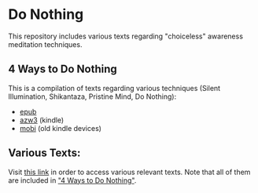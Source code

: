 # Do Nothing

This repository includes various texts regarding "choiceless" awareness meditation techniques.


## 4 Ways to Do Nothing

This is a compilation of texts regarding various techniques (Silent Illumination, Shikantaza, Pristine Mind, Do Nothing):

- [epub](https://github.com/atrahhdis/donothing/raw/master/4%20ways%20to%20do%20nothing/ebooks/4%20ways%20to%20do%20nothing%20-%20Various.epub)
- [azw3](https://github.com/atrahhdis/donothing/raw/master/4%20ways%20to%20do%20nothing/ebooks/4%20ways%20to%20do%20nothing%20-%20Various.azw3) (kindle)
- [mobi](https://github.com/atrahhdis/donothing/raw/master/4%20ways%20to%20do%20nothing/ebooks/4%20ways%20to%20do%20nothing%20-%20Various.mobi) (old kindle devices)


## Various Texts:

Visit [this link](https://github.com/atrahhdis/donothing/tree/master/various) in order to access various relevant texts. Note that all of them are included in ["4 Ways to Do Nothing"](https://github.com/atrahhdis/donothing#4-ways-to-do-nothing).
